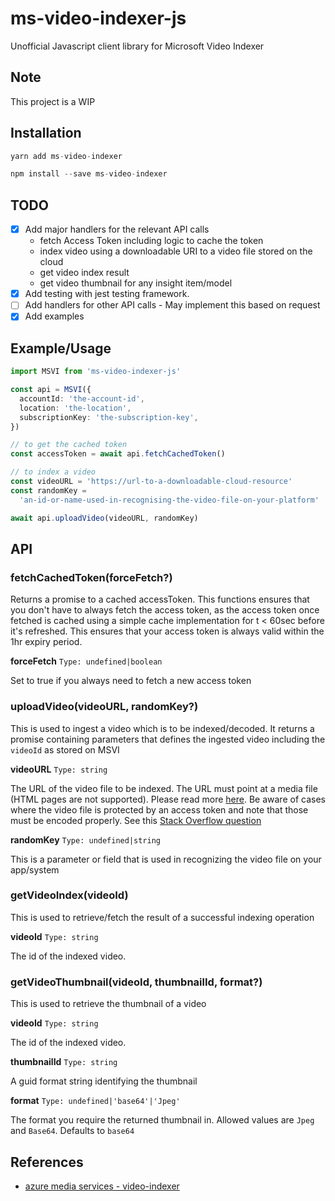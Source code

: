 # ms-video-indexer-js

Unofficial Javascript client library for Microsoft Video Indexer

## Note

This project is a WIP

## Installation

```ts
yarn add ms-video-indexer

npm install --save ms-video-indexer
```

## TODO

- [x] Add major handlers for the relevant API calls
  - fetch Access Token including logic to cache the token
  - index video using a downloadable URI to a video file stored on the cloud
  - get video index result
  - get video thumbnail for any insight item/model
- [x] Add testing with jest testing framework.
- [ ] Add handlers for other API calls - May implement this based on request
- [x] Add examples

## Example/Usage

```ts
import MSVI from 'ms-video-indexer-js'

const api = MSVI({
  accountId: 'the-account-id',
  location: 'the-location',
  subscriptionKey: 'the-subscription-key',
})

// to get the cached token
const accessToken = await api.fetchCachedToken()

// to index a video
const videoURL = 'https://url-to-a-downloadable-cloud-resource'
const randomKey =
  'an-id-or-name-used-in-recognising-the-video-file-on-your-platform'

await api.uploadVideo(videoURL, randomKey)
```

## API

### fetchCachedToken(forceFetch?)

Returns a promise to a cached accessToken. This functions ensures that you don't have to always fetch the access token, as the access token once fetched is cached using a simple cache implementation for t < 60sec before it's refreshed. This ensures that your access token is always valid within the 1hr expiry period.

**forceFetch**
`Type: undefined|boolean`

Set to true if you always need to fetch a new access token

### uploadVideo(videoURL, randomKey?)

This is used to ingest a video which is to be indexed/decoded. It returns a promise containing parameters that defines the ingested video including the `videoId` as stored on MSVI

**videoURL**
`Type: string`

The URL of the video file to be indexed. The URL must point at a media file (HTML pages are not supported). Please read more [here](https://docs.microsoft.com/en-us/azure/media-services/video-indexer/upload-index-videos#videourl). Be aware of cases where the video file is protected by an access token and note that those must be encoded properly. See this [Stack Overflow question](https://stackoverflow.com/questions/66098966/issue-with-using-a-video-file-on-google-cloud-storage-as-input-to-microsoft-vide/66116340#66116340)

**randomKey**
`Type: undefined|string`

This is a parameter or field that is used in recognizing the video file on your app/system

### getVideoIndex(videoId)

This is used to retrieve/fetch the result of a successful indexing operation

**videoId**
`Type: string`

The id of the indexed video.

### getVideoThumbnail(videoId, thumbnailId, format?)

This is used to retrieve the thumbnail of a video

**videoId**
`Type: string`

The id of the indexed video.

**thumbnailId**
`Type: string`

A guid format string identifying the thumbnail

**format**
`Type: undefined|'base64'|'Jpeg'`

The format you require the returned thumbnail in. Allowed values are `Jpeg` and `Base64`. Defaults to `base64`

## References

- [azure media services - video-indexer](https://docs.microsoft.com/en-us/azure/media-services/video-indexer/)
